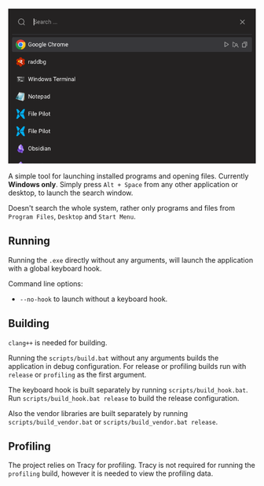 ![Instant Run](docs/screenshots/1.png)

A simple tool for launching installed programs and opening files. Currently **Windows only**.
Simply press `Alt + Space` from any other application or desktop, to launch the search window.

Doesn't search the whole system, rather only programs and files from `Program Files`, `Desktop` and `Start Menu`.

## Running

Running the `.exe` directly without any arguments, will launch the application with a global keyboard hook.

Command line options:
- `--no-hook` to launch without a keyboard hook.

## Building

`clang++` is needed for building.

Running the `scripts/build.bat` without any arguments builds the application in debug configuration. For release or profiling builds run with `release` or `profiling` as the first argument.

The keyboard hook is built separately by running `scripts/build_hook.bat`. Run `scripts/build_hook.bat release` to build the release configuration.

Also the vendor libraries are built separately by running `scripts/build_vendor.bat` or `scripts/build_vendor.bat release`.

## Profiling

The project relies on Tracy for profiling. Tracy is not required for running the `profiling` build, however it is needed to view the profiling data.

